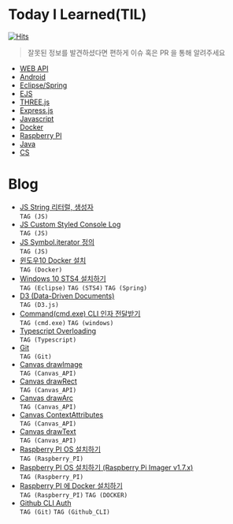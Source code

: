 # Today I Learned(TIL)

[![Hits](https://hits.seeyoufarm.com/api/count/incr/badge.svg?url=https%3A%2F%2Fgithub.com%2Fqrry12b&count_bg=%2379C83D&title_bg=%23555555&icon=&icon_color=%23E7E7E7&title=hits&edge_flat=false)](https://hits.seeyoufarm.com)

> 잘못된 정보를 발견하셨다면 편하게 이슈 혹은 PR 을 통해 알려주세요

* [WEB API](./WEB_API/README.md)
* [Android](./Android/README.md)
* [Eclipse/Spring](./Spring/README.md)
* [EJS](./EJS/README.md)
* [THREE.js](./THREE_JS/README.md)
* [Express.js](./Express_JS/README.md)
* [Javascript](./JavaScript/README.md)
* [Docker](./Docker/README.md)
* [Raspberry PI](./RaspberryPi/README.md)
* [Java](./Java/README.md)
* [CS](./CS/README.md)

# Blog
* [JS String 리터럴, 생성자](https://qrry12b.blogspot.com/2022/03/js-string.html) <br/>`TAG (JS)`   
* [JS Custom Styled Console Log](https://qrry12b.blogspot.com/2022/03/jscustomstyledconsolelog.html)<br/>`TAG (JS)`
* [JS Symbol.iterator 정의](https://qrry12b.blogspot.com/2022/03/js-symbol-iterator.html)<br/>`TAG (JS)`
* [윈도우10 Docker 설치](https://qrry12b.blogspot.com/2022/03/window10-docker-instll.html)<br/>`TAG (Docker)`
* [Windows 10 STS4 설치하기](https://qrry12b.blogspot.com/2022/03/windows-10-sts4-install.html)<br/>`TAG (Eclipse)`  `TAG (STS4)`  `TAG (Spring)`
* [D3 (Data-Driven Documents)](https://qrry12b.blogspot.com/2022/03/d3-data-driven-documents.html)<br/>`TAG (D3.js)`
* [Command(cmd.exe) CLI 인자 전달받기](https://qrry12b.blogspot.com/2022/03/blog-post.html)<br/>`TAG (cmd.exe)`  `TAG (windows)`
* [Typescript Overloading](https://qrry12b.blogspot.com/2022/03/typescript-overloading.html)<br/>`TAG (Typescript)`
* [Git](https://qrry12b.blogspot.com/2022/03/git.html)<br/>`TAG (Git)`
* [Canvas drawImage](https://qrry12b.blogspot.com/2022/03/canvas-drawimage.html)<br/>`TAG (Canvas_API)`
* [Canvas drawRect](https://qrry12b.blogspot.com/2022/03/canvas-drawrect.html)<br/>`TAG (Canvas_API)`
* [Canvas drawArc](https://qrry12b.blogspot.com/2022/03/canvas-drawarc.html)<br/>`TAG (Canvas_API)`
* [Canvas ContextAttributes](https://qrry12b.blogspot.com/2022/03/canvas-contextattributes.html)<br/>`TAG (Canvas_API)`
* [Canvas drawText](https://qrry12b.blogspot.com/2022/03/canvas-drawtext.html)<br/>`TAG (Canvas_API)`
* [Raspberry PI OS 설치하기](https://qrry12b.blogspot.com/2022/04/raspberry-pi-os.html)<br/>`TAG (Raspberry_PI)`
* [Raspberry PI OS 설치하기 (Raspberry Pi Imager v1.7.x)](https://qrry12b.blogspot.com/2022/04/raspberrypi-install.html)<br/>`TAG (Raspberry_PI)`
* [Raspberry PI 에 Docker 설치하기](https://qrry12b.blogspot.com/2022/04/raspberry-pi-docker.html)<br/>`TAG (Raspberry_PI)`  `TAG (DOCKER)`
* [Github CLI Auth](https://qrry12b.blogspot.com/2022/04/github-cli-auth.html)<br/>`TAG (Git)`  `TAG (Github_CLI)`